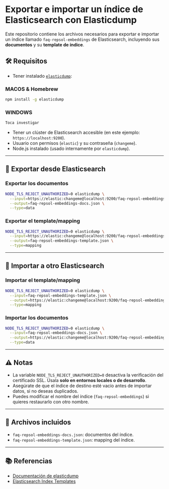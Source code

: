 # Exportar e importar un índice de Elasticsearch con Elasticdump

Este repositorio contiene los archivos necesarios para exportar e importar un índice llamado `faq-repsol-embeddings` de Elasticsearch, incluyendo sus **documentos** y su **template de índice**.

## 🛠 Requisitos

- Tener instalado [`elasticdump`](https://www.npmjs.com/package/elasticdump):
### MACOS & Homebrew

  ```bash
  npm install -g elasticdump
  ```
### WINDOWS
  ```bash
  Toca investigar
  ```
- Tener un clúster de Elasticsearch accesible (en este ejemplo: `https://localhost:9200`).
- Usuario con permisos (`elastic`) y su contraseña (`changeme`).
- Node.js instalado (usado internamente por `elasticdump`).

---

## 📄 Exportar desde Elasticsearch

### Exportar los documentos

```bash
NODE_TLS_REJECT_UNAUTHORIZED=0 elasticdump \
  --input=https://elastic:changeme@localhost:9200/faq-repsol-embeddings \
  --output=faq-repsol-embeddings-docs.json \
  --type=data
```

### Exportar el template/mapping

```bash
NODE_TLS_REJECT_UNAUTHORIZED=0 elasticdump \
  --input=https://elastic:changeme@localhost:9200/faq-repsol-embeddings \
  --output=faq-repsol-embeddings-template.json \
  --type=mapping
```

---

## 📅 Importar a otro Elasticsearch

### Importar el template/mapping

```bash
NODE_TLS_REJECT_UNAUTHORIZED=0 elasticdump \
  --input=faq-repsol-embeddings-template.json \
  --output=https://elastic:changeme@localhost:9200/faq-repsol-embeddings \
  --type=mapping
```

### Importar los documentos

```bash
NODE_TLS_REJECT_UNAUTHORIZED=0 elasticdump \
  --input=faq-repsol-embeddings-docs.json \
  --output=https://elastic:changeme@localhost:9200/faq-repsol-embeddings \
  --type=data
```

---

## ⚠️ Notas

- La variable `NODE_TLS_REJECT_UNAUTHORIZED=0` desactiva la verificación del certificado SSL. Úsala **solo en entornos locales o de desarrollo**.
- Asegúrate de que el índice de destino esté vacío antes de importar datos, si no deseas duplicados.
- Puedes modificar el nombre del índice (`faq-repsol-embeddings`) si quieres restaurarlo con otro nombre.

---

## 📂 Archivos incluidos

- `faq-repsol-embeddings-docs.json`: documentos del índice.
- `faq-repsol-embeddings-template.json`: mapping del índice.

---

## 📚 Referencias

- [Documentación de elasticdump](https://github.com/elasticsearch-dump/elasticsearch-dump)
- [Elasticsearch Index Templates](https://www.elastic.co/guide/en/elasticsearch/reference/current/index-templates.html)
